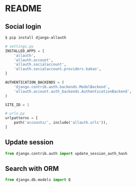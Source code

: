 # README

## Social login

```bash
$ pip install django-allauth
```

```python
# settings.py
INSTALLED_APPS = [
    'allauth',
    'allauth.account',
    'allauth.socialaccount',
    'allauth.socialaccount.providers.kakao',
]

AUTHENTICATION_BACKENDS = (
    'django.contrib.auth.backends.ModelBackend',
    'allauth.account.auth_backends.AuthenticationBackend',
)

SITE_ID = 1

# urls.py
urlpatterns = [
    path('accounts/', include('allauth.urls')),
]
```

## Update session

```python
from django.contrib.auth import update_session_auth_hash
```

## Search with ORM

```python
from django.db.models import Q
```

